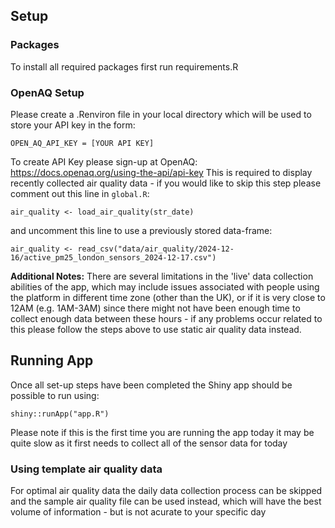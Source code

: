 
## Setup

### Packages
To install all required packages first run requirements.R

### OpenAQ Setup
Please create a .Renviron file in your local directory which will be used to store your API key in the form:

```
OPEN_AQ_API_KEY = [YOUR API KEY]
```

To create API Key please sign-up at OpenAQ: https://docs.openaq.org/using-the-api/api-key
This is required to display recently collected air quality data - if you would like to skip this step please comment out this line in `global.R`:
```
air_quality <- load_air_quality(str_date)
```

and uncomment this line to use a previously stored data-frame:
```
air_quality <- read_csv("data/air_quality/2024-12-16/active_pm25_london_sensors_2024-12-17.csv")
```

**Additional Notes:** There are several limitations in the 'live' data collection abilities of the app, which may include issues associated with people using the platform in different time zone (other than the UK), or if it is very close to 12AM (e.g. 1AM-3AM) since there might not have been enough time to collect enough data between these hours - if any problems occur related to this please follow the steps above to use static air quality data instead.

## Running App
Once all set-up steps have been completed the Shiny app should be possible to run using:

```
shiny::runApp("app.R")
```

Please note if this is the first time you are running the app today it may be quite slow as it first needs to collect all of the sensor data for today 

### Using template air quality data
For optimal air quality data the daily data collection process can be skipped and the sample air quality file can be used instead, which will have the best volume of information - but is not acurate to your specific day 
